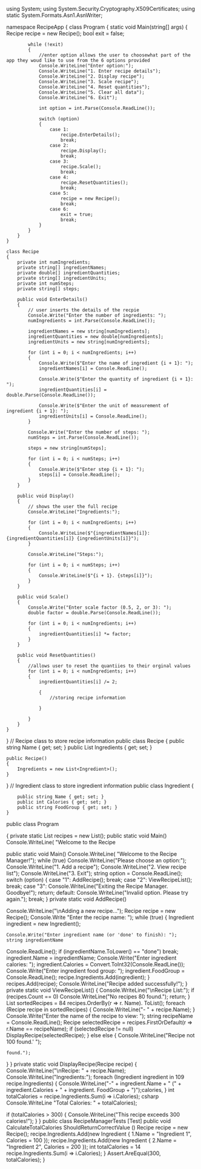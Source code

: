 using System;
using System.Security.Cryptography.X509Certificates;
using static System.Formats.Asn1.AsnWriter;

namespace RecipeApp
{
    class Program
    {
        static void Main(string[] args)
        {
            Recipe recipe = new Recipe();
            bool exit = false;

            while (!exit)
            {
                //enter option allows the user to choosewhat part of the app they woud like to use from the 6 options provided
                Console.WriteLine("Enter option:");
                Console.WriteLine("1. Enter recipe details");
                Console.WriteLine("2. Display recipe");
                Console.WriteLine("3. Scale recipe");
                Console.WriteLine("4. Reset quantities");
                Console.WriteLine("5. Clear all data");
                Console.WriteLine("6. Exit");

                int option = int.Parse(Console.ReadLine());

                switch (option)
                {
                    case 1:
                        recipe.EnterDetails();
                        break;
                    case 2:
                        recipe.Display();
                        break;
                    case 3:
                        recipe.Scale();
                        break;
                    case 4:
                        recipe.ResetQuantities();
                        break;
                    case 5:
                        recipe = new Recipe();
                        break;
                    case 6:
                        exit = true;
                        break;
                }
            }
        }
    }

    class Recipe
    {
        private int numIngredients;
        private string[] ingredientNames;
        private double[] ingredientQuantities;
        private string[] ingredientUnits;
        private int numSteps;
        private string[] steps;

        public void EnterDetails()
        {
            // user inserts the details of the recpie
            Console.Write("Enter the number of ingredients: ");
            numIngredients = int.Parse(Console.ReadLine());

            ingredientNames = new string[numIngredients];
            ingredientQuantities = new double[numIngredients];
            ingredientUnits = new string[numIngredients];

            for (int i = 0; i < numIngredients; i++)
            {
                Console.Write($"Enter the name of ingredient {i + 1}: ");
                ingredientNames[i] = Console.ReadLine();

                Console.Write($"Enter the quantity of ingredient {i + 1}: ");
                ingredientQuantities[i] = double.Parse(Console.ReadLine());

                Console.Write($"Enter the unit of measurement of ingredient {i + 1}: ");
                ingredientUnits[i] = Console.ReadLine();
            }

            Console.Write("Enter the number of steps: ");
            numSteps = int.Parse(Console.ReadLine());

            steps = new string[numSteps];

            for (int i = 0; i < numSteps; i++)
            {
                Console.Write($"Enter step {i + 1}: ");
                steps[i] = Console.ReadLine();
            }
        }

        public void Display()
        {
            // shows the user the full recipe
            Console.WriteLine("Ingredients:");

            for (int i = 0; i < numIngredients; i++)
            {
                Console.WriteLine($"{ingredientNames[i]}: {ingredientQuantities[i]} {ingredientUnits[i]}");
            }

            Console.WriteLine("Steps:");

            for (int i = 0; i < numSteps; i++)
            {
                Console.WriteLine($"{i + 1}. {steps[i]}");
            }
        }

        public void Scale()
        {
            Console.Write("Enter scale factor (0.5, 2, or 3): ");
            double factor = double.Parse(Console.ReadLine());

            for (int i = 0; i < numIngredients; i++)
            {
                ingredientQuantities[i] *= factor;
            }
        }

        public void ResetQuantities()
        {
            //allows user to reset the quantiies to their orginal values
            for (int i = 0; i < numIngredients; i++)
            {
                ingredientQuantities[i] /= 2;

                {
                    //storing recipe information
                    
                }

            }
        }
    }
}
// Recipe class to store recipe information
public class Recipe
{
    public string Name { get; set; }
    public List<Ingredient> Ingredients { get; set; }

    public Recipe()
    {
        Ingredients = new List<Ingredient>();
    }
}
// Ingredient class to store ingredient information
 public class Ingredient
    {

        public string Name { get; set; }
        public int Calories { get; set; }
        public string FoodGroup { get; set; }
    }
public class Program

{
    private static List<Recipe> recipes = new
    List<Recipe>();
    public static void Main()
Console.WriteLine( "Welcome to the Recipe

public static void Main()
Console.WriteLine( "Welcome to the Recipe Manager!");
while (true)
Console.WriteLine("Please choose an option:");
Console.WriteLine("1. Add a recipe");
Console.WriteLine("2. View recipe list");
Console.WriteLine("3. Exit");
string option = Console.ReadLine();
switch (option)
{
case "1":
AddRecipe(); break;
case "2":
ViewRecipeList(); break;
case "3":
Console.WriteLine("Exiting the Recipe Manager. Goodbye!");
return;
default:
Console.WriteLine("Invalid option. Please try again.");
break;
}
private static void AddRecipe()

Console.WriteLine("\nAdding a new recipe...");
Recipe recipe = new Recipe();
Console.Write "Enter the recipe name: ");
while (true)
{
    Ingredient ingredient = new Ingredient();

    Console.Write("Enter ingredient name (or 'done' to finish): ");
    string ingredientName
Console.ReadLine();
    if (ingredientName.ToLower() == "done")
        break;
    ingredient.Name = ingredientName;
    Console.Write("Enter ingredient
    calories: ");
    ingredient.Calories =
    Convert.ToInt32(Console.ReadLine());
    Console.Write("Enter ingredient food group: ");
    ingredient.FoodGroup = Console.ReadLine();
    recipe.Ingredients.Add(ingredient);
}
recipes.Add(recipe);
Console.WriteLine("Recipe added successfully!");
}
private static void ViewRecipeList()
{
    Console.WriteLine("\nRecipe List:");
    if (recipes.Count == 0)
        Console.WriteLine("No recipes
        80 found.");
return;
}
List<Recipe> sortedRecipes =
84 recipes.OrderBy(r => r. Name). ToList();
foreach (Recipe recipe in sortedRecipes)
{
    Console.WriteLine("- " + recipe.Name);
}
Console.Write("Enter the name of the recipe to view: ");
string recipeName = Console.ReadLine();
Recipe selectedRecipe =
recipes.FirstOrDefault(r => r.Name == recipeName);
if (selectedRecipe != null)
    DisplayRecipe(selectedRecipe);
}
else
else
{
    Console.WriteLine("Recipe not
    100 found.'
    ");
    

    found.");
}
}
private static void DisplayRecipe(Recipe recipe)
{
    Console.WriteLine("\nRecipe: " +
    recipe.Name);
    Console.WriteLine("Ingredients:");
    foreach (Ingredient ingredient in
    109 recipe.Ingredients)
{
    Console.WriteLine("-" +
    ingredient.Name + " (" + ingredient.Calories +
    " + ingredient. FoodGroup + ")");calories,
}
int totalCalories = recipe.Ingredients.Sum(i => i.Calories);
csharp
Console.WriteLine "Total Calories: " + totalCalories);

if (totalCalories > 300)
{
    Console.WriteLine("This recipe exceeds 300 calories!");
}
}
public class RecipeManagerTests
[Test]
public void
CalculateTotalCalories ShouldReturnCorrectValue ()
Recipe recipe = new Recipe();
recipe.Ingredients.Add(new Ingredient
{
    1.Name =
"Ingredient 1",
    Calories = 100
});
recipe.Ingredients.Add(new Ingredient
{
    2.Name = "Ingredient 2",
    Calories = 200
});
int totalCalories =
14 recipe.Ingredients.Sum(i => i.Calories);
}
Assert.AreEqual(300, totalCalories);
}
